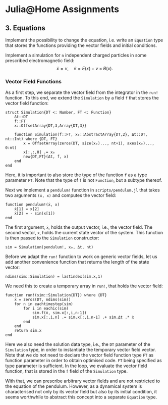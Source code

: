 
# Julia@Home Assignments

## 3. Equations

Implement the possibility to change the equation, i.e. write an `Equation` type that stores the functions providing the vector fields and initial conditions.

Implement a simulation for `n` independent charged particles in some prescribed electromagnetic field:
$$
\dot{x} = v , \quad
\dot{v} = E (x) + v \times B(x) .
$$


### Vector Field Functions

As a first step, we separate the vector field from the integrator in the `run!` function.
To this end, we extend the `Simulation` by a field `f` that stores the vector field function:
```julia; eval=false
struct Simulation{DT <: Number, FT <: Function}
    Δt::DT
    f::FT
    x::OffsetArray{DT,3,Array{DT,3}}

    function Simulation(f::FT, x₀::AbstractArray{DT,2}, Δt::DT, nt::Int) where {DT, FT}
        x = OffsetArray(zeros(DT, size(x₀)..., nt+1), axes(x₀)..., 0:nt)
        x[:,:,0] .= x₀
        new{DT,FT}(Δt, f, x)
    end
end
```
Here, it is important to also store the type of the function `f` as a type parameter `FT`.
Note that the type of `f` is not `Function`, but a subtype thereof.

Next we implement a `pendulum!` function in `scripts/pendulum.jl` that takes two arguments `(ẋ, x)` and computes the vector field:
```julia; eval=false
function pendulum!(ẋ, x)
    ẋ[1] = x[2]
    ẋ[2] = - sin(x[1])
end
```
The first argument, `ẋ`, holds the output vector, i.e., the vector field. The second vector, `x`, holds the current state vector of the system.
This function is then passed to the `Simulation` constructor:
```julia; eval=false
sim = Simulation(pendulum!, x₀, Δt, nt)
```

Before we adapt the `run!` function to work on generic vector fields, let us add another convenience function that returns the length of the state vector:
```julia; eval=false
ndims(sim::Simulation) = lastindex(sim.x,1)
```

We need this to create a temporary array in `run!`, that holds the vector field:
```julia; eval=false
function run!(sim::Simulation{DT}) where {DT}
    ẋ = zeros(DT, ndims(sim))
    for n in eachtimestep(sim)
        for i in eachic(sim)
            sim.f(ẋ, sim.x[:,i,n-1])
            sim.x[:,i,n] .= sim.x[:,i,n-1] .+ sim.Δt .* ẋ
        end
    end
    return sim.x
end
```
Here we also need the solution data type, i.e., the `DT` parameter of the `Simulation` type, in order to instantiate the temporary vector field vector.
Note that we do not need to declare the vector field function type `FT` as function parameter in order to obtain optimised code. `FT` being specified as type parameter is sufficient.
In the loop, we evaluate the vector field function, that is stored in the `f` field of the `Simulation` type.

With that, we can prescribe arbitrary vector fields and are not restricted to the equation of the pendulum.
However, as a dynamical system is characterised not only by its vector field but also by its initial condition, it seems worthwhile to abstract this concept into a separate `Equation` type.
